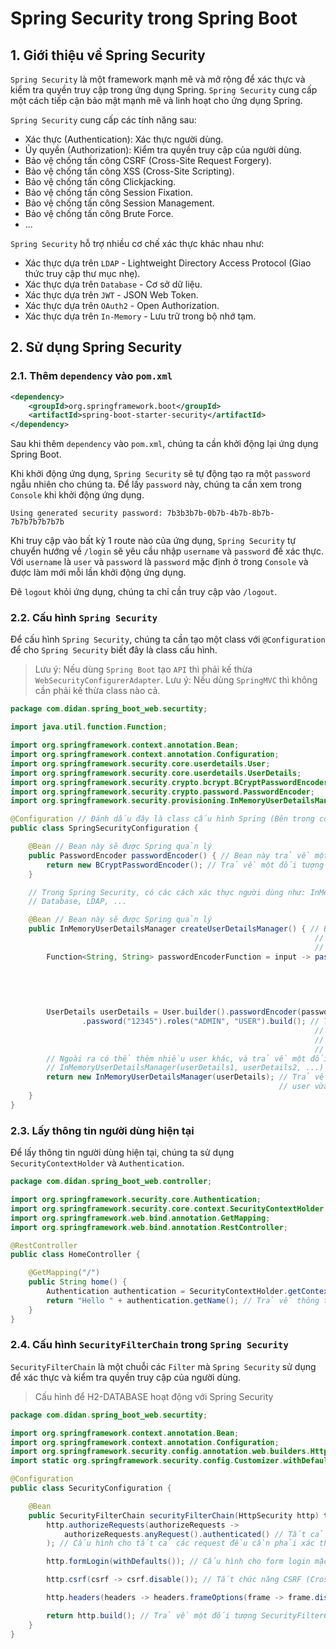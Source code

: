 # Spring Security trong Spring Boot
## 1. Giới thiệu về Spring Security
`Spring Security` là một framework mạnh mẽ và mở rộng để xác thực và kiểm tra quyền truy cập trong ứng dụng Spring. `Spring Security` cung cấp một cách tiếp cận bảo mật mạnh mẽ và linh hoạt cho ứng dụng Spring.

`Spring Security` cung cấp các tính năng sau:
- Xác thực (Authentication): Xác thực người dùng.
- Ủy quyền (Authorization): Kiểm tra quyền truy cập của người dùng.
- Bảo vệ chống tấn công CSRF (Cross-Site Request Forgery).
- Bảo vệ chống tấn công XSS (Cross-Site Scripting).
- Bảo vệ chống tấn công Clickjacking.
- Bảo vệ chống tấn công Session Fixation.
- Bảo vệ chống tấn công Session Management.
- Bảo vệ chống tấn công Brute Force.
- ...

`Spring Security` hỗ trợ nhiều cơ chế xác thực khác nhau như:
- Xác thực dựa trên `LDAP` - Lightweight Directory Access Protocol (Giao thức truy cập thư mục nhẹ).
- Xác thực dựa trên `Database` - Cơ sở dữ liệu.
- Xác thực dựa trên `JWT` - JSON Web Token.
- Xác thực dựa trên `OAuth2` - Open Authorization.
- Xác thực dựa trên `In-Memory` - Lưu trữ trong bộ nhớ tạm.

## 2. Sử dụng Spring Security
### 2.1. Thêm `dependency` vào `pom.xml`
```xml
<dependency>
    <groupId>org.springframework.boot</groupId>
    <artifactId>spring-boot-starter-security</artifactId>
</dependency>
```
Sau khi thêm `dependency` vào `pom.xml`, chúng ta cần khởi động lại ứng dụng Spring Boot.

Khi khởi động ứng dụng, `Spring Security` sẽ tự động tạo ra một `password` ngẫu nhiên cho chúng ta. Để lấy `password` này, chúng ta cần xem trong `Console` khi khởi động ứng dụng.

```plaintext
Using generated security password: 7b3b3b7b-0b7b-4b7b-8b7b-7b7b7b7b7b7b
```

Khi truy cập vào bất kỳ 1 route nào của ứng dụng, `Spring Security` tự chuyển hướng về `/login` sẽ yêu cầu nhập `username` và `password` để xác thực. Với `username` là `user` và `password` là `password` mặc định ở trong `Console` và được làm mới mỗi lần khởi động ứng dụng.

Đê `logout` khỏi ứng dụng, chúng ta chỉ cần truy cập vào `/logout`.


### 2.2. Cấu hình `Spring Security`
Để cấu hình `Spring Security`, chúng ta cần tạo một class với `@Configuration` để cho `Spring Security` biết đây là class cấu hình.

>Lưu ý: Nếu dùng `Spring Boot` tạo `API` thì phải kế thừa `WebSecurityConfigurerAdapter`.
>Lưu ý: Nếu dùng `SpringMVC` thì không cần phải kế thừa class nào cả.

```java
package com.didan.spring_boot_web.securtity;

import java.util.function.Function;

import org.springframework.context.annotation.Bean;
import org.springframework.context.annotation.Configuration;
import org.springframework.security.core.userdetails.User;
import org.springframework.security.core.userdetails.UserDetails;
import org.springframework.security.crypto.bcrypt.BCryptPasswordEncoder;
import org.springframework.security.crypto.password.PasswordEncoder;
import org.springframework.security.provisioning.InMemoryUserDetailsManager;

@Configuration // Đánh dấu đây là class cấu hình Spring (Bên trong có thể chứa các Bean)
public class SpringSecurityConfiguration {

	@Bean // Bean này sẽ được Spring quản lý
	public PasswordEncoder passwordEncoder() { // Bean này trả về một đối tượng PasswordEncoder, dùng để mã hóa mật khẩu
		return new BCryptPasswordEncoder(); // Trả về một đối tượng BCryptPasswordEncoder
	}

	// Trong Spring Security, có các cách xác thực người dùng như: InMemory,
	// Database, LDAP, ...

	@Bean // Bean này sẽ được Spring quản lý
	public InMemoryUserDetailsManager createUserDetailsManager() { // Bean này trả về một đối tượng
																	// InMemoryUserDetailsManager, dùng để tạo ra một
																	// user trong bộ nhớ
		Function<String, String> passwordEncoderFunction = input -> passwordEncoder().encode(input); // Tạo ra một
																										// đối tượng
																										// Function
																										// để mã hóa
																										// mật khẩu

		UserDetails userDetails = User.builder().passwordEncoder(passwordEncoderFunction).username("didannguyen")
				.password("12345").roles("ADMIN", "USER").build(); // Tạo ra một đối tượng UserDetails với việc được mã
																	// hóa mật khẩu, username là didannguyen, 
																	// password là 12345, và có 2 role là
																	// ADMIN và USER
        // Ngoài ra có thể thêm nhiều user khác, và trả về một đối tượng InMemoryUserDetailsManager với danh sách user đó
        // InMemoryUserDetailsManager(userDetails1, userDetails2, ...)
		return new InMemoryUserDetailsManager(userDetails); // Trả về một đối tượng InMemoryUserDetailsManager với
															// user vừa tạo
	}
}

```

### 2.3. Lấy thông tin người dùng hiện tại
Để lấy thông tin người dùng hiện tại, chúng ta sử dụng `SecurityContextHolder` và `Authentication`.

```java
package com.didan.spring_boot_web.controller;

import org.springframework.security.core.Authentication;
import org.springframework.security.core.context.SecurityContextHolder;
import org.springframework.web.bind.annotation.GetMapping;
import org.springframework.web.bind.annotation.RestController;

@RestController
public class HomeController {

    @GetMapping("/")
    public String home() {
        Authentication authentication = SecurityContextHolder.getContext().getAuthentication(); // Lấy thông tin của authenticaton từ SecurityContextHolder 
        return "Hello " + authentication.getName(); // Trả về thông tin người dùng hiện tại (username)
    }
}
```

### 2.4. Cấu hình `SecurityFilterChain` trong `Spring Security`
`SecurityFilterChain` là một chuỗi các `Filter` mà `Spring Security` sử dụng để xác thực và kiểm tra quyền truy cập của người dùng.

> Cấu hình để H2-DATABASE hoạt động với Spring Security
```java
package com.didan.spring_boot_web.securtity;

import org.springframework.context.annotation.Bean;
import org.springframework.context.annotation.Configuration;
import org.springframework.security.config.annotation.web.builders.HttpSecurity;
import static org.springframework.security.config.Customizer.withDefaults; // Import thêm Customizer.withDefaults để sử dụng withDefaults() lúc cấu hình HttpSecurity

@Configuration
public class SecurityConfiguration {

    @Bean
    public SecurityFilterChain securityFilterChain(HttpSecurity http) throws Exception {
        http.authorizeRequests(authorizeRequests ->
            authorizeRequests.anyRequest().authenticated() // Tất cả các request khác đều cần phải xác thực mới được truy cập
        ); // Cấu hình cho tất cả các request đều cần phải xác thực mới được truy cập

        http.formLogin(withDefaults()); // Cấu hình cho form login mặc định của Spring Security (username và password), dùng để xác thực người dùng (login)

        http.csrf(csrf -> csrf.disable()); // Tắt chức năng CSRF (Cross-Site Request Forgery) để H2-Database hoạt động

        http.headers(headers -> headers.frameOptions(frame -> frame.disable())); // Tắt chức năng frameOptions, do H2-Database sử dụng frame để hiển thị giao diện (nên phải tắt X-Frame-Options)

        return http.build(); // Trả về một đối tượng SecurityFilterChain
    }
}
```
